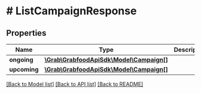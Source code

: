 # # ListCampaignResponse

## Properties

Name | Type | Description | Notes
------------ | ------------- | ------------- | -------------
**ongoing** | [**\Grab\GrabfoodApiSdk\Model\Campaign[]**](Campaign.md) |  | [optional]
**upcoming** | [**\Grab\GrabfoodApiSdk\Model\Campaign[]**](Campaign.md) |  | [optional]

[[Back to Model list]](../../README.md#models) [[Back to API list]](../../README.md#endpoints) [[Back to README]](../../README.md)
